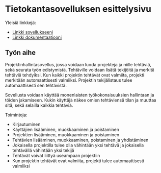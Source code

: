 # Tietokantasovelluksen esittelysivu

Yleisiä linkkejä:

* [Linkki sovellukseeni](www.madufva.users.cs.helsinki.fi/tsoha)
* [Linkki dokumentaatiooni](doc/dokumentaatio.pdf)

## Työn aihe

Projektinhallintasovellus, jossa voidaan luoda projekteja ja niille tehtäviä, sekä seurata työn edistymistä.
Tehtäville voidaan lisätä tekijöitä ja merkitä tehtäviä tehdyiksi. Kun kaikki projektin tehtävät ovat valmiita,
projekti merkitään automaattisesti valmiiksi. Projektin tekijälistaus tulee automaattisesti sen tehtävistä.

Sovellusta voidaan käyttää monenlaisten työkokonaisuuksien hallintaan ja töiden jakamiseen. Kukin käyttäjä näkee 
omien tehtäviensä tilan ja muuttaa sitä, sekä selailla kaikkia tehtäviä.

Toimintoja:
* Kirjautuminen
* Käyttäjien lisääminen, muokkaaminen ja poistaminen
* Projektien lisääminen, muokkaaminen ja poistaminen
* Tehtävien lisääminen, muokkaaminen, poistaminen ja yhdistäminen
* Jokaisella projektilla tulee olla vähintään yksi tehtävä ja jokaisella tehtävällä vähintään yksi tekijä
* Tehtävät voivat liittyä useampaan projektiin
* Kun projektin tehtävät ovat valmiita, projekti tulee automaattisesti valmiiksi